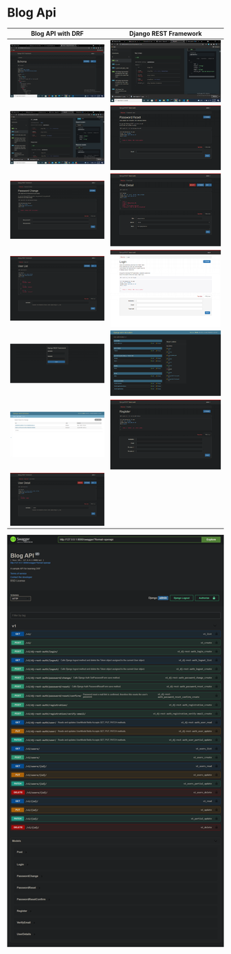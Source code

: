 # Blog Api


[//]: # (Table)

Blog API with DRF| Django REST Framework
------------ | -------------
![Image](assets/images/Schema.png)           | ![Image](assets/images/Redoc1.png)
![Image](assets/images/Redoc2.png)           | ![Image](assets/images/PasswordReset.png)
![Image](assets/images/PasswordChange.png)   | ![Image](assets/images/PostDetail.png)
![Image](assets/images/UserList.png)         | ![Image](assets/images/ApiLogin.png)
![Image](assets/images/DRFLoginPage.png)     | ![Image](assets/images/admin.png)
![Image](assets/images/AdminAuthToken.png)   | ![Image](assets/images/Register.png)
![Image](assets/images/UserDetail.png)       | 


![Image](assets/images/Swagger.png)




